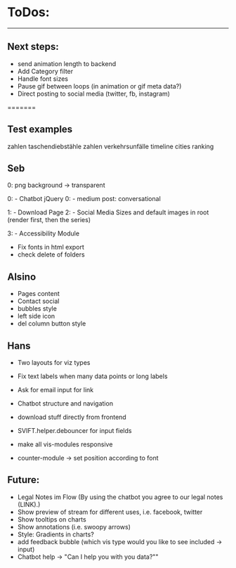 # ToDos:
---

## Next steps:
- send animation length to backend
- Add Category filter
- Handle font sizes
- Pause gif between loops (in animation or gif meta data?)
- Direct posting to social media (twitter, fb, instagram)

=======

## Test examples 
zahlen taschendiebstähle
zahlen verkehrsunfälle
timeline
cities ranking


## Seb
0: png background -> transparent

0: - Chatbot jQuery
0: - medium post: conversational

1: - Download Page
2: - Social Media Sizes and default images in root (render first, then the series)

3: - Accessibility Module

- Fix fonts in html export
- check delete of folders

## Alsino
- Pages content
- Contact social
- bubbles style
- left side icon
- del column button style

## Hans
- Two layouts for viz types

- Fix text labels when many data points or long labels
- Ask for email input for link
- Chatbot structure and navigation
- download stuff directly from frontend
- SVIFT.helper.debouncer for input fields
- make all vis-modules responsive
- counter-module -> set position according to font

## Future:
- Legal Notes im Flow (By using the chatbot you agree to our legal notes (LINK).)
- Show preview of stream for different uses, i.e. facebook, twitter 
- Show tooltips on charts
- Show annotations (i.e. swoopy arrows)
- Style: Gradients in charts?
- add feedback bubble (which vis type would you like to see included -> input)
- Chatbot help -> "Can I help you with you data?""
